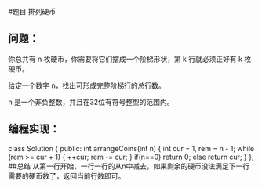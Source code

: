 #题目
排列硬币
## 问题： 
你总共有 n 枚硬币，你需要将它们摆成一个阶梯形状，第 k 行就必须正好有 k 枚硬币。

给定一个数字 n，找出可形成完整阶梯行的总行数。

n 是一个非负整数，并且在32位有符号整型的范围内。
## 编程实现：
class Solution {
public:
    int arrangeCoins(int n) 
	{
         int cur = 1, rem = n - 1;
        while (rem >= cur + 1) 
        {
            ++cur;
            rem -= cur;
        }
        if(n==0)
            return 0;
        else return cur;
    }
};
##总结
从第一行开始，一行一行的从n中减去，如果剩余的硬币没法满足下一行需要的硬币数了，返回当前行数即可。